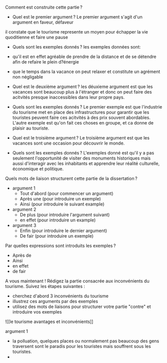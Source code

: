 Comment est construite cette partie ? 

 

- Quel est le premier argument ? 
Le premier argument s'agit d'un argument en faveur, défaveur

il constate que le tourisme represente un moyen pour échapper la vie quoditienne et faire une pause
 

- Quels sont les exemples donnés ? 
les exemples données sont:
- qu'il est en effet agréable de prendre de la distance et de se détendre afin de refaire le plein d?énergie
- que le temps dans la vacance on peut relaxer et constitute un agrément non négligable
 
- Quel est le deuxième argument ? 
les déuxieme argument est que les vacances sont beaucoup plus à l'étranger et donc on peut faire des acitvités presque inaccessibles dans leur propre pays.
 

- Quels sont les exemples donnés ? 
Le premier exemple est que l'industrie du tourisme met en place des infrastructures pour garantir que les touristes peuvent faire ces acitvités à des prix souvent abordables.
L'autre exemple est qu'on fait ces choses en groupe, et ca donne de plaisir au touriste.

- Quel est le troisième argument ? 
Le troisième argument est que les vacances sont une occasion pour découvrir le monde. 


- Quels sont les exemples donnés ? 
L'exemples donné est qu'il y a pas seulement l'opportunité de visiter des monuments historiques mais aussi d'interagir avec les inhabitants et apprendre leur réalité culturelle, économique et politique.

Quels mots de liaison structurent cette partie de la dissertation ? 
- argument 1
	- Tout d'abord (pour commencer un argument)
	- Après une (pour introduire un exemple)
	- Ainsi (pour introduire le suivant example)
- argument 2
	- De plus (pour introduire l'argument suivant)
	- en effet (pour introduire un example)
- argument 3
	- Enfin (pour introduire le dernier argument)
	- De fair (pour introduire un exemple)


Par quelles expressions sont introduits les exemples ?  
- Après de
- Ainsi
- en effet
- de fair




A vous maintenant ! Rédigez la partie consacrée aux inconvénients du tourisme. Suivez les étapes suivantes :
- cherchez d'abord 3 inconvénients du tourisme
- illustrez ces arguments par des exemples
- utilisez des mots de liaisons pour structurer votre partie "contre" et introduire vos exemples

![[le tourisme avantages et inconvénients]]

argument 1
- la polluation, quelques places ou normalement pas beaucoup des gens traversent sont le paradis pour les touristes mais souffrent sous les touristes.
- 